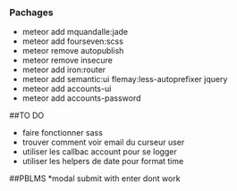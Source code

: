 ### Pachages
*	meteor add mquandalle:jade
*	meteor add fourseven:scss
*	meteor remove autopublish
*	meteor remove insecure
*	meteor add iron:router
*	meteor add semantic:ui flemay:less-autoprefixer jquery
*	meteor add accounts-ui
*	meteor add accounts-password


##TO DO
* faire fonctionner sass
* trouver comment voir email du curseur user
* utiliser les callbac account pour se logger
* utiliser les helpers de date pour format time

##PBLMS
*modal submit with enter dont work